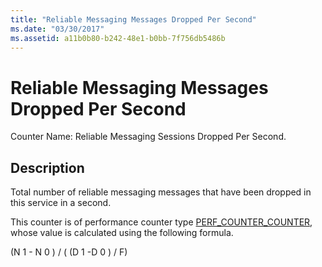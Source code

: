 ```yaml
---
title: "Reliable Messaging Messages Dropped Per Second"
ms.date: "03/30/2017"
ms.assetid: a11b0b80-b242-48e1-b0bb-7f756db5486b
---
```

# Reliable Messaging Messages Dropped Per Second
Counter Name: Reliable Messaging Sessions Dropped Per Second.  
  
## Description  
 Total number of reliable messaging messages that have been dropped in this service in a second.  
  
 This counter is of performance counter type [PERF_COUNTER_COUNTER](https://docs.microsoft.com/previous-versions/windows/it-pro/windows-server-2003/cc740048(v=ws.10)), whose value is calculated using the following formula.  
  
 (N 1 - N 0 ) / ( (D 1 -D 0 ) / F)
